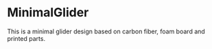 MinimalGlider
=============

This is a minimal glider design based on carbon fiber, foam board and printed parts.
